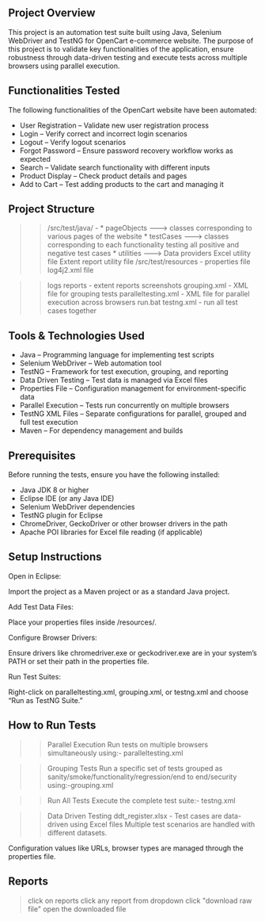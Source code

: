 Project Overview
----------------
This project is an automation test suite built using Java, Selenium WebDriver and TestNG for OpenCart e-commerce website.
The purpose of this project is to validate key functionalities of the application, ensure robustness through data-driven testing and execute tests across multiple browsers using parallel execution.


Functionalities Tested
----------------------

The following functionalities of the OpenCart website have been automated:

 * User Registration – Validate new user registration process 
 * Login – Verify correct and incorrect login scenarios  
 * Logout – Verify logout scenarios 
 * Forgot Password – Ensure password recovery workflow works as expected  
 * Search – Validate search functionality with different inputs  
 * Product Display – Check product details and pages  
 * Add to Cart – Test adding products to the cart and managing it  

Project Structure
-----------------

>> /src/test/java/ - 
		* pageObjects ---> classes corresponding to various pages of the website
		* testCases   ---> classes corresponding to each functionality testing all positive and negative test cases 
		* utilities   ---> Data providers
				               Excel utility file
				               Extent report utility file
>> /src/test/resources - properties file
		                  log4j2.xml file

>> logs 
>> reports - extent reports
>> screenshots
>> grouping.xml - XML file for grouping tests
>> paralleltesting.xml -  XML file for parallel execution across browsers
>> run.bat
>> testng.xml - run all test cases together


Tools & Technologies Used
-------------------------

- Java – Programming language for implementing test scripts  
- Selenium WebDriver – Web automation tool  
- TestNG – Framework for test execution, grouping, and reporting  
- Data Driven Testing – Test data is managed via Excel files  
- Properties File – Configuration management for environment-specific data  
- Parallel Execution – Tests run concurrently on multiple browsers  
- TestNG XML Files – Separate configurations for parallel, grouped and full test execution  
- Maven  – For dependency management and builds


Prerequisites
-------------

Before running the tests, ensure you have the following installed:

- Java JDK 8 or higher  
- Eclipse IDE (or any Java IDE)  
- Selenium WebDriver dependencies  
- TestNG plugin for Eclipse  
- ChromeDriver, GeckoDriver or other browser drivers in the path  
- Apache POI libraries for Excel file reading (if applicable)



Setup Instructions
------------------


Open in Eclipse:

Import the project as a Maven project or as a standard Java project.

Add Test Data Files:

Place your properties files inside /resources/.

Configure Browser Drivers:

Ensure drivers like chromedriver.exe or geckodriver.exe are in your system’s PATH or set their path in the properties file.

Run Test Suites:

Right-click on paralleltesting.xml, grouping.xml, or testng.xml and choose “Run as TestNG Suite.”

How to Run Tests
----------------

>> Parallel Execution
Run tests on multiple browsers simultaneously using:- paralleltesting.xml

>> Grouping Tests
Run a specific set of tests grouped as sanity/smoke/functionality/regression/end to end/security using:-grouping.xml

>> Run All Tests
Execute the complete test suite:- testng.xml

>> Data Driven Testing
ddt_register.xlsx - Test cases are data-driven using Excel files 
Multiple test scenarios are handled with different datasets.

Configuration values like URLs, browser types are managed through the properties file.

Reports
-------

> click on reports
> click any report from dropdown
> click "download raw file"
> open the downloaded file
